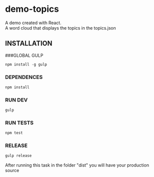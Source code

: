 # demo-topics
A demo created with React.  
A word cloud that displays the topics in the topics.json
  
## INSTALLATION

###GLOBAL GULP
```javascript
npm install -g gulp
```
### DEPENDENCES
```javascript
npm install
```
### RUN DEV
```javascript
gulp
```
### RUN TESTS
```javascript
npm test
```
### RELEASE
```javascript
gulp release
```
After running this task in the folder "dist" you will have your production source 
